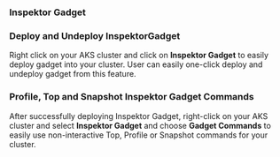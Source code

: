 ### Inspektor Gadget

### Deploy and Undeploy InspektorGadget

Right click on your AKS cluster and click on **Inspektor Gadget** to easily deploy gadget into your cluster. User can easily one-click deploy and undeploy gadget from this feature.

### Profile, Top and Snapshot Inspektor Gadget Commands

After successfully deploying Inspektor Gadget, right-click on your AKS cluster and select **Inspektor Gadget** and choose **Gadget Commands** to easily use non-interactive Top, Profile or Snapshot commands for your cluster.

